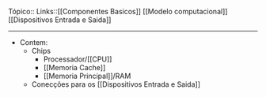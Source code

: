 Tópico::
Links::[[Componentes Basicos]] [[Modelo computacional]] [[Dispositivos Entrada e Saida]]

---
- Contem:
	- Chips 
		- Processador/[[CPU]]
		- [[Memoria Cache]]
		- [[Memoria Principal]]/RAM
	- Conecções para os [[Dispositivos Entrada e Saida]]